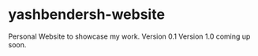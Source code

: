 # yashbendersh-website
Personal Website to showcase my work.
Version 0.1
Version 1.0 coming up soon.
